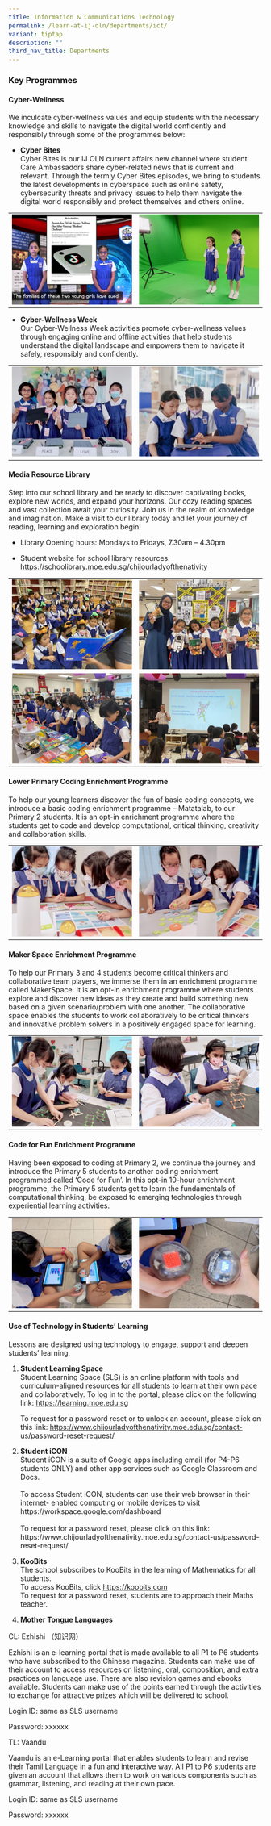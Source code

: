 ```yaml
---
title: Information & Communications Technology
permalink: /learn-at-ij-oln/departments/ict/
variant: tiptap
description: ""
third_nav_title: Departments
---
```

<h3>Key Programmes</h3><h4>Cyber-Wellness</h4><p>We inculcate cyber-wellness values and equip students with the necessary knowledge and skills to navigate the digital world confidently and responsibly through some of the programmes below:</p><ul data-tight="true" class="tight"><li><p><strong>Cyber Bites</strong><br>Cyber Bites is our IJ OLN current affairs new channel where student Care Ambassadors share cyber-related news that is current and relevant. Through the termly Cyber Bites episodes, we bring to students the latest developments in cyberspace such as online safety, cybersecurity threats and privacy issues to help them navigate the digital world responsibly and protect themselves and others online.</p></li></ul><table><tbody><tr><td rowspan="1" colspan="1"><div class="isomer-image-wrapper"><img height="auto" width="100%" alt="" src="/images/Depts/ICT/ICT1w.jpg"></div></td><td rowspan="1" colspan="1"><div class="isomer-image-wrapper"><img height="auto" width="100%" alt="" src="/images/Depts/ICT/ICT2w.jpg"></div></td></tr></tbody></table><ul data-tight="true" class="tight"><li><p><strong>Cyber-Wellness Week</strong><br>Our Cyber-Wellness Week activities promote cyber-wellness values through engaging online and offline activities that help students understand the digital landscape and empowers them to navigate it safely, responsibly and confidently.</p></li></ul><table><tbody><tr><td rowspan="1" colspan="1"><div class="isomer-image-wrapper"><img height="auto" width="100%" alt="" src="/images/Depts/ICT/ICT3w.jpg"></div></td><td rowspan="1" colspan="1"><div class="isomer-image-wrapper"><img height="auto" width="100%" alt="" src="/images/Depts/ICT/ICT4w.jpg"></div></td></tr></tbody></table><h4><strong>Media Resource Library</strong></h4><p>Step into our school library and be ready to discover captivating books, explore new worlds, and expand your horizons. Our cozy reading spaces and vast collection await your curiosity. Join us in the realm of knowledge and imagination. Make a visit to our library today and let your journey of reading, learning and exploration begin!</p><ul data-tight="true" class="tight"><li><p>Library Opening hours: Mondays to Fridays, 7.30am – 4.30pm</p></li><li><p>Student website for school library resources: <a href="https://schoolibrary.moe.edu.sg/chijourladyofthenativity" rel="noopener noreferrer nofollow" target="_blank">https://schoolibrary.moe.edu.sg/chijourladyofthenativity</a></p></li></ul><table><tbody><tr><td rowspan="1" colspan="1"><div class="isomer-image-wrapper"><img height="auto" width="100%" alt="" src="/images/Depts/ICT/ICT5w.jpg"></div></td><td rowspan="1" colspan="1"><div class="isomer-image-wrapper"><img height="auto" width="100%" alt="" src="/images/Depts/ICT/ICT6w.jpg"></div></td></tr><tr><td rowspan="1" colspan="1"><div class="isomer-image-wrapper"><img height="auto" width="100%" alt="" src="/images/Depts/ICT/ICT7w.jpg"></div></td><td rowspan="1" colspan="1"><div class="isomer-image-wrapper"><img height="auto" width="100%" alt="" src="/images/Depts/ICT/ICT8w.jpg"></div></td></tr></tbody></table><h4>Lower Primary Coding Enrichment Programme</h4><p>To help our young learners discover the fun of basic coding concepts, we introduce a basic coding enrichment programme – Matatalab, to our Primary 2 students. It is an opt-in enrichment programme where the students get to code and develop computational, critical thinking, creativity and collaboration skills.</p><table><tbody><tr><td rowspan="1" colspan="1"><div class="isomer-image-wrapper"><img height="auto" width="100%" alt="" src="/images/Depts/ICT/ICT9w.jpg"></div></td><td rowspan="1" colspan="1"><div class="isomer-image-wrapper"><img height="auto" width="100%" alt="" src="/images/Depts/ICT/ICT10w.jpg"></div></td></tr></tbody></table><h4>Maker Space Enrichment Programme</h4><p>To help our Primary 3 and 4 students become critical thinkers and collaborative team players, we immerse them in an enrichment programme called MakerSpace. It is an opt-in enrichment programme where students explore and discover new ideas as they create and build something new based on a given scenario/problem with one another. The collaborative space enables the students to work collaboratively to be critical thinkers and innovative problem solvers in a positively engaged space for learning.</p><table><tbody><tr><td rowspan="1" colspan="1"><div class="isomer-image-wrapper"><img height="auto" width="100%" alt="" src="/images/Depts/ICT/ICT11w.jpg"></div></td><td rowspan="1" colspan="1"><div class="isomer-image-wrapper"><img height="auto" width="100%" alt="" src="/images/Depts/ICT/ICT12w.jpg"></div></td></tr></tbody></table><h4>Code for Fun Enrichment Programme</h4><p>Having been exposed to coding at Primary 2, we continue the journey and introduce the Primary 5 students to another coding enrichment programmed called ‘Code for Fun’. In this opt-in 10-hour enrichment programme, the Primary 5 students get to learn the fundamentals of computational thinking, be exposed to emerging technologies through experiential learning activities.</p><table><tbody><tr><td rowspan="1" colspan="1"><div class="isomer-image-wrapper"><img height="auto" width="100%" alt="" src="/images/Depts/ICT/ICT13w.jpg"></div></td><td rowspan="1" colspan="1"><div class="isomer-image-wrapper"><img height="auto" width="100%" alt="" src="/images/Depts/ICT/ICT14w.jpg"></div></td></tr></tbody></table><h4>Use of Technology in Students’ Learning</h4><p>Lessons are designed using technology to engage, support and deepen students’ learning.   </p><ol data-tight="true" class="tight"><li><p><strong>Student Learning Space</strong><br>Student Learning Space (SLS) is an online platform with tools and curriculum-aligned resources for all students to learn at their own pace and collaboratively. To log in to the portal, please click on the following link: <a href="https://learning.moe.edu.sg" rel="noopener noreferrer nofollow" target="_blank">https://learning.moe.edu.sg</a></p><p>To request for a password reset or to unlock an account, please click on this link: <a href="https://www.chijourladyofthenativity.moe.edu.sg/contact-us/password-reset-request/" rel="noopener noreferrer nofollow" target="_blank">https://www.chijourladyofthenativity.moe.edu.sg/contact-us/password-reset-request/</a></p></li></ol><p></p><ol start="2" data-tight="true" class="tight"><li><p><strong>Student iCON</strong><br>Student iCON is&nbsp;a suite of Google apps including email (for P4-P6 students ONLY) and other app services such as Google Classroom and Docs.<br><br>To access Student iCON, students can use their web browser in their internet- enabled computing or mobile devices to visit <a rel="noopener noreferrer nofollow" target="_blank">https://workspace.google.com/dashboard </a><br><br>To request for a password reset, please click on this link: <a rel="noopener noreferrer nofollow" target="_blank">https://www.chijourladyofthenativity.moe.edu.sg/contact-us/password-reset-request/</a></p></li></ol><p></p><ol start="3" data-tight="true" class="tight"><li><p><strong>KooBits</strong><br>The school subscribes to KooBits in the learning of Mathematics for all students. <br>To access KooBits, click <a href="https://koobits.com" rel="noopener noreferrer nofollow" target="_blank">https://koobits.com</a> <br>To request for a password reset, students are to approach their Maths teacher. </p></li></ol><p></p><ol start="4" data-tight="true" class="tight"><li><p><strong>Mother Tongue Languages</strong></p></li></ol><p>CL: Ezhishi （知识网）</p><p>Ezhishi is an e-learning portal that is made available to all P1 to P6 students who have subscribed to the Chinese magazine. Students can make use of their account to access resources on listening, oral, composition, and extra practices on language use. There are also revision games and ebooks available. Students can make use of the points earned through the activities to exchange for attractive prizes which will be delivered to school.</p><p>Login ID: same as SLS username</p><p>Password: xxxxxx</p><p>TL: Vaandu</p><p>Vaandu is an e-Learning portal that enables students to learn and revise their Tamil Language in a fun and interactive way. All P1 to P6 students are given an account that allows them to work on various components such as grammar, listening, and reading at their own pace.</p><p>Login ID: same as SLS username</p><p>Password:  xxxxxx</p><p></p><p></p>